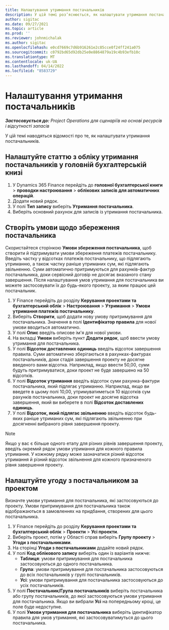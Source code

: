 ```yaml
---
title: Налаштування утримання постачальників
description: У цій темі роз’яснюється, як налаштувати утримання постачальників.
author: sigitac
ms.date: 09/27/2021
ms.topic: article
ms.prod: ''
ms.reviewer: johnmichalak
ms.author: sigitac
ms.openlocfilehash: e0cd7669c7d6b916261e2c85cce0f24ff241a075
ms.sourcegitcommit: c0792bd65d92db25e0e8864879a19c4b93efb10c
ms.translationtype: MT
ms.contentlocale: uk-UA
ms.lasthandoff: 04/14/2022
ms.locfileid: "8583729"
---
```

# <a name="set-up-vendor-retention"></a>Налаштування утримання постачальників

_**Застосовується до:** Project Operations для сценаріїв на основі ресурсів і відсутності запасів_

У цій темі наводяться відомості про те, як налаштувати утримання постачальників.

## <a name="set-up-a-vendor-retention-account-in-general-ledger"></a>Налаштуйте статтю з обліку утримання постачальників у головній бухгалтерській книзі

1. У Dynamics 365 Finance перейдіть до **головної бухгалтерської книги** > **проводки настроювання** > **облікових записів для автоматичних операцій**.
2. Додати новий рядок.
3. У полі **Тип запису** виберіть **Утримання постачальника**.
4. Виберіть основний рахунок для записів із утримання постачальника.

## <a name="create-vendor-retention-terms"></a>Створіть умови щодо збереження постачальника

Скористайтеся сторінкою **Умови збереження постачальника**, щоб створити й підтримувати умови збереження платежів постачальнику. Введіть частку у відсотках платежів постачальнику, що підлягають утриманню, а також частку раніше утриманих сум, які підлягають звільненню. Суми автоматично притримуються для рахунків-фактур постачальника, доки сервісний договір не досягає вказаного стану завершення. Після налаштування умов утримання для постачальника ви можете застосовувати їх до будь-якого проекту, за яким працює цей постачальник.

1. У Finance перейдіть до розділу **Керування проектами та бухгалтерський облік** > **Настроювання** > **Утримання** > **Умови утримання платежів постачальнику**.
2. Виберіть **Створити**, щоб додати нову умову притримування для постачальника. Значення в полі **Ідентифікатор правила** для нової умови вводиться автоматично. 
3. У полі **Опис** введіть описове ім'я для нової умови.
4. На вкладці **Умови** виберіть пункт **Додати рядок**, щоб ввести умову утримання для постачальника.
5. У полі **Відсоток доставлених одиниць** введіть відсоток завершення правила. Суми автоматично зберігаються в рахунках-фактурах постачальників, доки стадія завершення проекту не досягне введеного вами відсотка. Наприклад, якщо ввести 50,00, суми будуть притримуватися, доки проект не буде завершено на 50 відсотків.
6. У полі **Відсоток утримання** введіть відсоток суми рахунка-фактури постачальника, який підлягає утриманню. Наприклад, якщо ви введете в цьому полі 10,00, утримуватиметься 10 відсотків сум рахунків постачальника, доки проект не досягне відсотка завершення, який ви виберете в полі **Відсоток доставлених одиниць**.
7. У полі **Відсоток, який підлягає звільненню** введіть відсоток будь-яких раніше утриманих сум, які підлягають звільненню при досягненні вибраного рівня завершення проекту.

> [!NOTE]
> Якщо у вас є більше одного етапу для різних рівнів завершення проекту, введіть окремий рядок умови утримання для кожного правила утримання. У кожному рядку може зазначатися різний відсоток утримання й різний відсоток звільнення для кожного призначеного рівня завершення проекту.

## <a name="set-up-a-vendor-agreement-for-the-project"></a>Налаштуйте угоду з постачальником за проектом

Визначте умови утримання для постачальника, які застосовуються до проекту. Умови притримування для постачальника також відображаються в замовленнях на придбання, створених для цього постачальника.

1. У Finance перейдіть до розділу **Керування проектами та бухгалтерський облік** > **Проекти** > **Усі проекти**. 
2. Виберіть проект, потім у Області справ виберіть **Групу проекту** > **Угоди з постачальниками**.
3. На сторінці **Угоди з постачальниками** додайте новий рядок.
4. У полі **Код облікового запису** виберіть один із варіантів нижче:
   - **Таблиця**: умови притримування для постачальника застосовуються до одного постачальника.
   - **Група**: умови притримування для постачальника застосовуються до всіх постачальників у групі постачальників.
   - **Усі**: умови притримування для постачальника застосовуються до усіх постачальників.
5. У полі **Постачальник/Група постачальників** виберіть постачальника або групу постачальників, до якої застосовуються умови утримання для постачальника. Якщо ви вибрали **Усі** на попередньому кроці, це поле буде недоступне.
6. У полі **Умови утримання для постачальника** виберіть ідентифікатор правила для умов утримання, які застосовуватимуться до цього постачальника.

